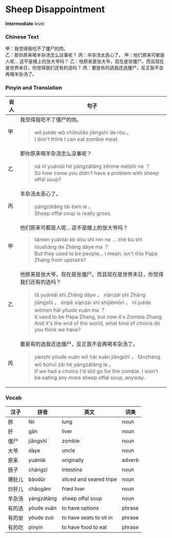 # Sheep Disappointment
**Intermediate** level
### Chinese Text
甲：我觉得我吃不了僵尸的肉。<br />乙：那你原来喝羊杂汤怎么没事呢？
丙：羊杂汤太恶心了。
甲：他们原来可都是人呢...  这不是楼上的张大爷吗？
乙：他原来是张大爷，现在是张僵尸。而且现在是世界末日，你觉得我们还有的选吗？
丙：要是有的选我还选僵尸，反正我不会再喝羊杂汤了。

### Pinyin and Translation
|说人|句子|
|----|----|
|甲|我觉得我吃不了僵尸的肉。<blockquote>wǒ juéde wǒ chībùliǎo jiāngshī de ròu 。<br />I don't think I can eat zombie meat.</blockquote>|
|乙|那你原来喝羊杂汤怎么没事呢？<blockquote>nà nǐ yuánlái hē yángzátāng zěnme méishì ne ？<br />So how come you didn't have a problem with sheep offal soup?</blockquote>|
|丙|羊杂汤太恶心了。<blockquote>yángzátāng tài ěxīn le 。<br />Sheep offal soup is really gross.</blockquote>|
|甲|他们原来可都是人呢...  这不是楼上的张大爷吗？<blockquote>tāmen yuánlái kě dōu shì rén ne ...  zhè bù shì lóushàng de Zhāng dàye ma ？<br />But they used to be people... I mean, isn't this Papa Zhang from upstairs?</blockquote>|
|乙|他原来是张大爷，现在是张僵尸。而且现在是世界末日，你觉得我们还有的选吗？<blockquote>tā yuánlái shì Zhāng dàye ， xiànzài shì Zhāng jiāngshī 。 érqiě xiànzài shì shìjièmòrì ， nǐ juéde wǒmen hái yǒude xuǎn ma ？<br />It used to be Papa Zhang, but now it's Zombie Zhang. And it's the end of the world, what kind of choice do you think we have?</blockquote>|
|丙|要是有的选我还选僵尸，反正我不会再喝羊杂汤了。<blockquote>yàoshi yǒude xuǎn wǒ hái xuǎn jiāngshī ， fǎnzhèng wǒ bùhuì zài hē yángzátāng le 。<br />If we had a choice I'd still go for the zombie. I won't be eating any more sheep offal soup, anyway.</blockquote>|
### Vocab
|汉子|拼音|英文|词类|
|----|----|----|----|
|肺|fèi|lung|noun|
|肝|gān|liver|noun|
|僵尸|jiāngshī|zombie|noun|
|大爷|dàye|uncle|noun|
|原来|yuánlái|originally|adverb|
|肠子|chángzi|intestine|noun|
|爆肚儿|bàodǔr|sliced and seared tripe|noun|
|炒肝儿|chǎogānr|fried liver|noun|
|羊杂汤|yángzátāng|sheep offal soup|noun|
|有的选|yǒude xuǎn|to have options|phrase|
|有的坐|yǒude zuò|to have seats to sit in|phrase|
|有的吃|pinyin|to have food to eat|phrase|